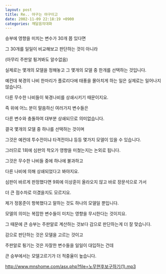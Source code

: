```yaml
---
layout: post
title: Re.. 야구는 야구이고
date: 2002-11-09 22:18:19 +0900
categories: 깨달음의대화
---
```

승부에 영향을 미치는 변수가 30개 쯤 있다면
  
그 30개를 일일이 비교해보고 판단하는 것이 아니라
  
(아무리 주판알 튕겨봐도 알수없음)
  
실제로는 몇개의 모델을 정해놓고 그 몇개의 모델 중 한개를 선택하는 것입니다.
  

  
예컨데 북경의 나비 한마리가 플로리다에 태풍을 몰아치게 하는 일은 실제로는 일어나지 않습니다.
  
다른 무수한 나비들이 북경나비를 상쇄시키기 때문이지요.
  

  
즉 위에 어느 분이 말씀하신 여러가지 변수들은
  
다른 변수와 충돌하여 대부분 상쇄되므로 의미없습니다.
  

  
결국 몇개의 모델 중 하나를 선택하는 것이며
  
그것은 예컨데 투수전이냐 타격전이냐 등등 몇가지 모델이 있을 수 있습니다.
  

  
그러므로 1회에 심판의 착오가 영향을 미쳤는지는 논외로 됩니다.
  
그것은 무수한 나비들 중에 하나에 불과하고
  
다른 나비에 의해 상쇄되었다고 봐야지요.
  
심판이 바르게 판정했다면 9회에 이상훈이 올라오지 않고 바로 장문석으로 가서
  
더 큰 점수차로 이겼을지도 모르지요.
  

  
제가 정몽준이 항복했다고 말하는 것도 하나의 모델일 뿐입니다.
  
모델의 의미는 복잡한 변수들이 미치는 영향을 무시한다는 것이지요.
  
그 때문에 큰 승부는 주판알로 계산하는 것보다 감으로 판단하는게 더 잘 맞습니다.
  

  
감으로 판단하는 것은 모델을 고르는 것이고
  
주판알로 튕기는 것은 자잘한 변수들을 일일이 대입하는 건데
  
큰 승부에서는 모델고르기가 더 적중율이 높습니다.
  

  
http://www.mnshome.com/asx.php?file=노무현후보구하기(1).mp3